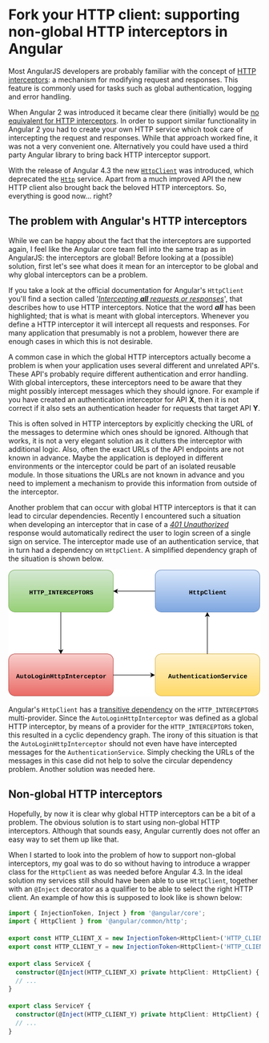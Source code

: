 # Fork your HTTP client: supporting non-global HTTP interceptors in Angular

Most AngularJS developers are probably familiar with the concept of [HTTP interceptors](https://docs.angularjs.org/api/ng/service/$http): a mechanism for modifying request and responses.
This feature is commonly used for tasks such as global authentication, logging and error handling.

When Angular 2 was introduced it became clear there (initially) would be [no equivalent for HTTP interceptors](https://github.com/angular/angular/issues/2684).
In order to support similar functionality in Angular 2 you had to create your own HTTP service which took care of intercepting the request and responses.
While that approach worked fine, it was not a very convenient one.
Alternatively you could have used a third party Angular library to bring back HTTP interceptor support.

With the release of Angular 4.3 the new [`HttpClient`](https://angular.io/api/common/http/HttpClient) was introduced, which deprecated the [`Http`](https://v4.angular.io/api/http/Http) service.
Apart from a much improved API the new HTTP client also brought back the beloved HTTP interceptors.
So, everything is good now... right?

## The problem with Angular's HTTP interceptors

While we can be happy about the fact that the interceptors are supported again, I feel like the Angular core team fell into the same trap as in AngularJS: the interceptors are global!
Before looking at a (possible) solution, first let's see what does it mean for an interceptor to be global and why global interceptors can be a problem.

If you take a look at the official documentation for Angular's `HttpClient` you'll find a section called '[_Intercepting **all** requests or responses_](https://angular.io/guide/http#intercepting-all-requests-or-responses)', that describes how to use HTTP interceptors.
Notice that the word **_all_** has been highlighted; that is what is meant with global interceptors.
Whenever you define a HTTP interceptor it will intercept all requests and responses.
For many application that presumably is not a problem, however there are enough cases in which this is not desirable.

A common case in which the global HTTP interceptors actually become a problem is when your application uses several different and unrelated API's.
These API's probably require different authentication and error handling.
With global interceptors, these interceptors need to be aware that they might possibly intercept messages which they should ignore.
For example if you have created an authentication interceptor for API **X**, then it is not correct if it also sets an authentication header for requests that target API **Y**.

This is often solved in HTTP interceptors by explicitly checking the URL of the messages to determine which ones should be ignored.
Although that works, it is not a very elegant solution as it clutters the interceptor with additional logic.
Also, often the exact URLs of the API endpoints are not known in advance.
Maybe the application is deployed in different environments or the interceptor could be part of an isolated reusable module.
In those situations the URLs are not known in advance and you need to implement a mechanism to provide this information from outside of the interceptor.

Another problem that can occur with global HTTP interceptors is that it can lead to circular dependencies.
Recently I encountered such a situation when developing an interceptor that in case of a [_401 Unauthorized_](https://httpstatuses.com/401) response would automatically redirect the user to login screen of a single sign on service.
The interceptor made use of an authentication service, that in turn had a dependency on `HttpClient`.
A simplified dependency graph of the situation is shown below.

![Dependency graph diagram](dependency-diagram.svg)

Angular's `HttpClient` has a [transitive dependency](https://github.com/angular/angular/blob/5.0.1/packages/common/http/src/module.ts#L120-L127) on the `HTTP_INTERCEPTORS` multi-provider.
Since the `AutoLoginHttpInterceptor` was defined as a global HTTP interceptor, by means of a provider for the `HTTP_INTERCEPTORS` token, this resulted in a cyclic dependency graph.
The irony of this situation is that the `AutoLoginHttpInterceptor` should not even have have intercepted messages for the `AuthenticationService`.
Simply checking the URLs of the messages in this case did not help to solve the circular dependency problem.
Another solution was needed here.

## Non-global HTTP interceptors

Hopefully, by now it is clear why global HTTP interceptors can be a bit of a problem.
The obvious solution is to start using non-global HTTP interceptors.
Although that sounds easy, Angular currently does not offer an easy way to set them up like that.

When I started to look into the problem of how to support non-global interceptors, my goal was to do so without having to introduce a wrapper class for the `HttpClient` as was needed before Angular 4.3.
In the ideal solution my services still should have been able to use `HttpClient`, together with an `@Inject` decorator as a qualifier to be able to select the right HTTP client.
An example of how this is supposed to look like is shown below:

```Typescript
import { InjectionToken, Inject } from '@angular/core';
import { HttpClient } from '@angular/common/http';

export const HTTP_CLIENT_X = new InjectionToken<HttpClient>('HTTP_CLIENT_X');
export const HTTP_CLIENT_Y = new InjectionToken<HttpClient>('HTTP_CLIENT_Y');

export class ServiceX {
  constructor(@Inject(HTTP_CLIENT_X) private httpClient: HttpClient) { }
  // ...
}

export class ServiceY {
  constructor(@Inject(HTTP_CLIENT_Y) private httpClient: HttpClient) { }
  // ...
}
```
